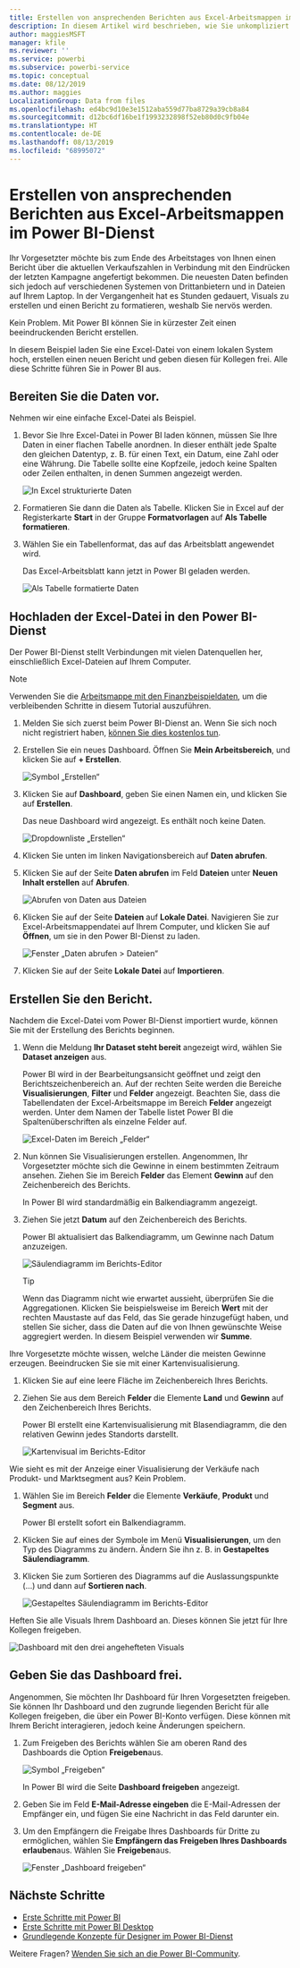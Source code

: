 ```yaml
---
title: Erstellen von ansprechenden Berichten aus Excel-Arbeitsmappen im Power BI-Dienst
description: In diesem Artikel wird beschrieben, wie Sie unkompliziert ansprechende Berichte aus einer Excel-Arbeitsmappe erstellen.
author: maggiesMSFT
manager: kfile
ms.reviewer: ''
ms.service: powerbi
ms.subservice: powerbi-service
ms.topic: conceptual
ms.date: 08/12/2019
ms.author: maggies
LocalizationGroup: Data from files
ms.openlocfilehash: ed4bc9d10e3e1512aba559d77ba8729a39cb8a84
ms.sourcegitcommit: d12bc6df16be1f1993232898f52eb80d0c9fb04e
ms.translationtype: HT
ms.contentlocale: de-DE
ms.lasthandoff: 08/13/2019
ms.locfileid: "68995072"
---
```

# <a name="from-excel-workbook-to-stunning-report-in-the-power-bi-service"></a>Erstellen von ansprechenden Berichten aus Excel-Arbeitsmappen im Power BI-Dienst
Ihr Vorgesetzter möchte bis zum Ende des Arbeitstages von Ihnen einen Bericht über die aktuellen Verkaufszahlen in Verbindung mit den Eindrücken der letzten Kampagne angefertigt bekommen. Die neuesten Daten befinden sich jedoch auf verschiedenen Systemen von Drittanbietern und in Dateien auf Ihrem Laptop. In der Vergangenheit hat es Stunden gedauert, Visuals zu erstellen und einen Bericht zu formatieren, weshalb Sie nervös werden.

Kein Problem. Mit Power BI können Sie in kürzester Zeit einen beeindruckenden Bericht erstellen.

In diesem Beispiel laden Sie eine Excel-Datei von einem lokalen System hoch, erstellen einen neuen Bericht und geben diesen für Kollegen frei. Alle diese Schritte führen Sie in Power BI aus.

## <a name="prepare-your-data"></a>Bereiten Sie die Daten vor.
Nehmen wir eine einfache Excel-Datei als Beispiel. 

1. Bevor Sie Ihre Excel-Datei in Power BI laden können, müssen Sie Ihre Daten in einer flachen Tabelle anordnen. In dieser enthält jede Spalte den gleichen Datentyp, z. B. für einen Text, ein Datum, eine Zahl oder eine Währung. Die Tabelle sollte eine Kopfzeile, jedoch keine Spalten oder Zeilen enthalten, in denen Summen angezeigt werden.

   ![In Excel strukturierte Daten](media/service-from-excel-to-stunning-report/pbi_excel_file.png)

2. Formatieren Sie dann die Daten als Tabelle. Klicken Sie in Excel auf der Registerkarte **Start** in der Gruppe **Formatvorlagen** auf **Als Tabelle formatieren**. 

3. Wählen Sie ein Tabellenformat, das auf das Arbeitsblatt angewendet wird. 

   Das Excel-Arbeitsblatt kann jetzt in Power BI geladen werden.

   ![Als Tabelle formatierte Daten](media/service-from-excel-to-stunning-report/pbi_excel_table.png)

## <a name="upload-your-excel-file-to-the-power-bi-service"></a>Hochladen der Excel-Datei in den Power BI-Dienst
Der Power BI-Dienst stellt Verbindungen mit vielen Datenquellen her, einschließlich Excel-Dateien auf Ihrem Computer. 

 > [!NOTE] 
 > Verwenden Sie die [Arbeitsmappe mit den Finanzbeispieldaten](sample-financial-download.md), um die verbleibenden Schritte in diesem Tutorial auszuführen.

1. Melden Sie sich zuerst beim Power BI-Dienst an. Wenn Sie sich noch nicht registriert haben, [können Sie dies kostenlos tun](https://powerbi.com).

2. Erstellen Sie ein neues Dashboard. Öffnen Sie **Mein Arbeitsbereich**, und klicken Sie auf **+ Erstellen**.

   ![Symbol „Erstellen“](media/service-from-excel-to-stunning-report/power-bi-new-dash.png)

3. Klicken Sie auf **Dashboard**, geben Sie einen Namen ein, und klicken Sie auf **Erstellen**. 

   Das neue Dashboard wird angezeigt. Es enthält noch keine Daten.

   ![Dropdownliste „Erstellen“](media/service-from-excel-to-stunning-report/power-bi-create-dash.png)

4. Klicken Sie unten im linken Navigationsbereich auf **Daten abrufen**. 

5. Klicken Sie auf der Seite **Daten abrufen** im Feld **Dateien** unter **Neuen Inhalt erstellen** auf **Abrufen**.

   ![Abrufen von Daten aus Dateien](media/service-from-excel-to-stunning-report/pbi_get_files.png)

6. Klicken Sie auf der Seite **Dateien** auf **Lokale Datei**. Navigieren Sie zur Excel-Arbeitsmappendatei auf Ihrem Computer, und klicken Sie auf **Öffnen**, um sie in den Power BI-Dienst zu laden. 

   ![Fenster „Daten abrufen > Dateien“](media/service-from-excel-to-stunning-report/pbi_local_file.png)

7. Klicken Sie auf der Seite **Lokale Datei** auf **Importieren**.


## <a name="build-your-report"></a>Erstellen Sie den Bericht.
Nachdem die Excel-Datei vom Power BI-Dienst importiert wurde, können Sie mit der Erstellung des Berichts beginnen. 

1. Wenn die Meldung **Ihr Dataset steht bereit** angezeigt wird, wählen Sie **Dataset anzeigen** aus.  

   Power BI wird in der Bearbeitungsansicht geöffnet und zeigt den Berichtszeichenbereich an. Auf der rechten Seite werden die Bereiche **Visualisierungen**, **Filter** und **Felder** angezeigt. Beachten Sie, dass die Tabellendaten der Excel-Arbeitsmappe im Bereich **Felder** angezeigt werden. Unter dem Namen der Tabelle listet Power BI die Spaltenüberschriften als einzelne Felder auf.

   ![Excel-Daten im Bereich „Felder“](media/service-from-excel-to-stunning-report/pbi_report_fields.png)

2. Nun können Sie Visualisierungen erstellen. Angenommen, Ihr Vorgesetzter möchte sich die Gewinne in einem bestimmten Zeitraum ansehen. Ziehen Sie im Bereich **Felder** das Element **Gewinn** auf den Zeichenbereich des Berichts. 

   In Power BI wird standardmäßig ein Balkendiagramm angezeigt. 

3. Ziehen Sie jetzt **Datum** auf den Zeichenbereich des Berichts. 

   Power BI aktualisiert das Balkendiagramm, um Gewinne nach Datum anzuzeigen.

   ![Säulendiagramm im Berichts-Editor](media/service-from-excel-to-stunning-report/pbi_report_pin-new.png)

   > [!TIP]
   > Wenn das Diagramm nicht wie erwartet aussieht, überprüfen Sie die Aggregationen. Klicken Sie beispielsweise im Bereich **Wert** mit der rechten Maustaste auf das Feld, das Sie gerade hinzugefügt haben, und stellen Sie sicher, dass die Daten auf die von Ihnen gewünschte Weise aggregiert werden. In diesem Beispiel verwenden wir **Summe**.
   > 

Ihre Vorgesetzte möchte wissen, welche Länder die meisten Gewinne erzeugen. Beeindrucken Sie sie mit einer Kartenvisualisierung. 

1. Klicken Sie auf eine leere Fläche im Zeichenbereich Ihres Berichts. 

2. Ziehen Sie aus dem Bereich **Felder** die Elemente **Land** und **Gewinn** auf den Zeichenbereich Ihres Berichts.

   Power BI erstellt eine Kartenvisualisierung mit Blasendiagramm, die den relativen Gewinn jedes Standorts darstellt.

   ![Kartenvisual im Berichts-Editor](media/service-from-excel-to-stunning-report/pbi_report_map-new.png)

Wie sieht es mit der Anzeige einer Visualisierung der Verkäufe nach Produkt- und Marktsegment aus? Kein Problem. 

1. Wählen Sie im Bereich **Felder** die Elemente **Verkäufe**, **Produkt** und **Segment** aus. 
   
   Power BI erstellt sofort ein Balkendiagramm. 

2. Klicken Sie auf eines der Symbole im Menü **Visualisierungen**, um den Typ des Diagramms zu ändern. Ändern Sie ihn z. B. in **Gestapeltes Säulendiagramm**. 

3. Klicken Sie zum Sortieren des Diagramms auf die Auslassungspunkte (...) und dann auf **Sortieren nach**.

   ![Gestapeltes Säulendiagramm im Berichts-Editor](media/service-from-excel-to-stunning-report/pbi_barchart-new.png)

Heften Sie alle Visuals Ihrem Dashboard an. Dieses können Sie jetzt für Ihre Kollegen freigeben.

   ![Dashboard mit den drei angehefteten Visuals](media/service-from-excel-to-stunning-report/pbi_report.png)

## <a name="share-your-dashboard"></a>Geben Sie das Dashboard frei.
Angenommen, Sie möchten Ihr Dashboard für Ihren Vorgesetzten freigeben. Sie können Ihr Dashboard und den zugrunde liegenden Bericht für alle Kollegen freigeben, die über ein Power BI-Konto verfügen. Diese können mit Ihrem Bericht interagieren, jedoch keine Änderungen speichern.

1. Zum Freigeben des Berichts wählen Sie am oberen Rand des Dashboards die Option **Freigeben**aus.

   ![Symbol „Freigeben“](media/service-from-excel-to-stunning-report/power-bi-share.png)

   In Power BI wird die Seite **Dashboard freigeben** angezeigt. 

2. Geben Sie im Feld **E-Mail-Adresse eingeben** die E-Mail-Adressen der Empfänger ein, und fügen Sie eine Nachricht in das Feld darunter ein. 

3. Um den Empfängern die Freigabe Ihres Dashboards für Dritte zu ermöglichen, wählen Sie **Empfängern das Freigeben Ihres Dashboards erlauben**aus. Wählen Sie **Freigeben**aus.

   ![Fenster „Dashboard freigeben“](media/service-from-excel-to-stunning-report/power-bi-share-dash-new.png)

## <a name="next-steps"></a>Nächste Schritte

* [Erste Schritte mit Power BI](service-get-started.md)
* [Erste Schritte mit Power BI Desktop](desktop-getting-started.md)
* [Grundlegende Konzepte für Designer im Power BI-Dienst](service-basic-concepts.md)

Weitere Fragen? [Wenden Sie sich an die Power BI-Community](http://community.powerbi.com/).

